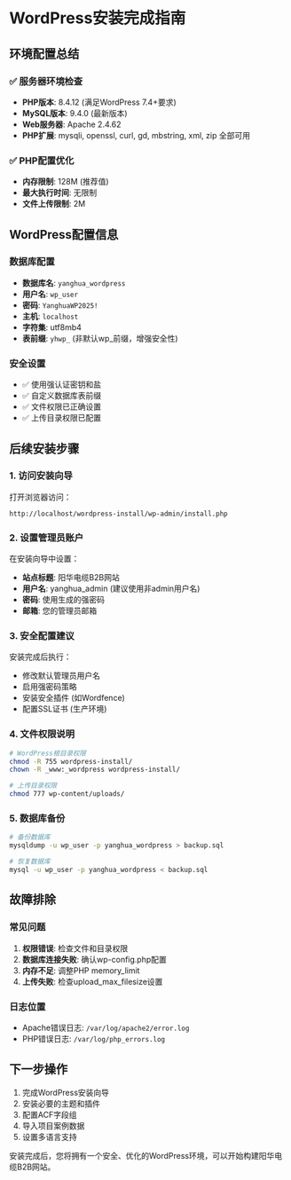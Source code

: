 # WordPress安装完成指南

## 环境配置总结

### ✅ 服务器环境检查
- **PHP版本**: 8.4.12 (满足WordPress 7.4+要求)
- **MySQL版本**: 9.4.0 (最新版本)
- **Web服务器**: Apache 2.4.62
- **PHP扩展**: mysqli, openssl, curl, gd, mbstring, xml, zip 全部可用

### ✅ PHP配置优化
- **内存限制**: 128M (推荐值)
- **最大执行时间**: 无限制
- **文件上传限制**: 2M

## WordPress配置信息

### 数据库配置
- **数据库名**: `yanghua_wordpress`
- **用户名**: `wp_user`
- **密码**: `YanghuaWP2025!`
- **主机**: `localhost`
- **字符集**: utf8mb4
- **表前缀**: `yhwp_` (非默认wp_前缀，增强安全性)

### 安全设置
- ✅ 使用强认证密钥和盐
- ✅ 自定义数据库表前缀
- ✅ 文件权限已正确设置
- ✅ 上传目录权限已配置

## 后续安装步骤

### 1. 访问安装向导
打开浏览器访问：
```
http://localhost/wordpress-install/wp-admin/install.php
```

### 2. 设置管理员账户
在安装向导中设置：
- **站点标题**: 阳华电缆B2B网站
- **用户名**: yanghua_admin (建议使用非admin用户名)
- **密码**: 使用生成的强密码
- **邮箱**: 您的管理员邮箱

### 3. 安全配置建议
安装完成后执行：
- 修改默认管理员用户名
- 启用强密码策略
- 安装安全插件 (如Wordfence)
- 配置SSL证书 (生产环境)

### 4. 文件权限说明
```bash
# WordPress根目录权限
chmod -R 755 wordpress-install/
chown -R _www:_wordpress wordpress-install/

# 上传目录权限
chmod 777 wp-content/uploads/
```

### 5. 数据库备份
```bash
# 备份数据库
mysqldump -u wp_user -p yanghua_wordpress > backup.sql

# 恢复数据库
mysql -u wp_user -p yanghua_wordpress < backup.sql
```

## 故障排除

### 常见问题
1. **权限错误**: 检查文件和目录权限
2. **数据库连接失败**: 确认wp-config.php配置
3. **内存不足**: 调整PHP memory_limit
4. **上传失败**: 检查upload_max_filesize设置

### 日志位置
- Apache错误日志: `/var/log/apache2/error.log`
- PHP错误日志: `/var/log/php_errors.log`

## 下一步操作

1. 完成WordPress安装向导
2. 安装必要的主题和插件
3. 配置ACF字段组
4. 导入项目案例数据
5. 设置多语言支持

安装完成后，您将拥有一个安全、优化的WordPress环境，可以开始构建阳华电缆B2B网站。